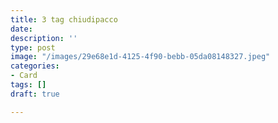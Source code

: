 ```yaml
---
title: 3 tag chiudipacco
date: 
description: ''
type: post
image: "/images/29e68e1d-4125-4f90-bebb-05da08148327.jpeg"
categories:
- Card
tags: []
draft: true

---
```

